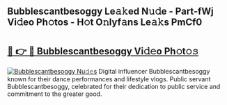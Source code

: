 ## Bubblescantbesoggy Le𝚊𝚔ed N𝚞𝚍e - Part-fWj Vi𝚍eo Ph𝚘tos - H𝚘t O𝚗lyf𝚊ns Le𝚊𝚔s PmCf0

# <h2><a href="http://hf0hgx3.feru.top/?c=Bubblescantbesoggy">🔗 👉 🔴 Bubblescantbesoggy Vi𝚍𝚎o Ph𝚘t𝚘𝚜</a></h2>

[![Bubblescantbesoggy Nu𝚍𝚎s](https://i.imgur.com/0TWrTi3.gif)](http://hf0hgx3.feru.top/?c=Bubblescantbesoggy)
Digital influencer Bubblescantbesoggy known for their dance performances and lifestyle vlogs. Public servant Bubblescantbesoggy, celebrated for their dedication to public service and commitment to the greater good. 
